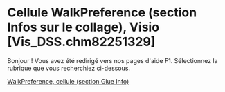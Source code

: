 
# Cellule WalkPreference (section Infos sur le collage), Visio [Vis_DSS.chm82251329]

Bonjour ! Vous avez été redirigé vers nos pages d'aide F1. Sélectionnez la rubrique que vous recherchiez ci-dessous.

[WalkPreference, cellule (section Glue Info)](http://msdn.microsoft.com/library/08165195-7e4e-f3ab-fa76-fbcacb0a9c9c%28Office.15%29.aspx)
